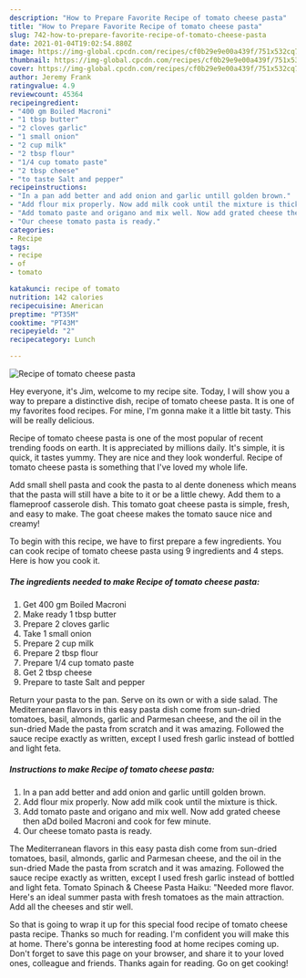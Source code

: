 ```yaml
---
description: "How to Prepare Favorite Recipe of tomato cheese pasta"
title: "How to Prepare Favorite Recipe of tomato cheese pasta"
slug: 742-how-to-prepare-favorite-recipe-of-tomato-cheese-pasta
date: 2021-01-04T19:02:54.880Z
image: https://img-global.cpcdn.com/recipes/cf0b29e9e00a439f/751x532cq70/recipe-of-tomato-cheese-pasta-recipe-main-photo.jpg
thumbnail: https://img-global.cpcdn.com/recipes/cf0b29e9e00a439f/751x532cq70/recipe-of-tomato-cheese-pasta-recipe-main-photo.jpg
cover: https://img-global.cpcdn.com/recipes/cf0b29e9e00a439f/751x532cq70/recipe-of-tomato-cheese-pasta-recipe-main-photo.jpg
author: Jeremy Frank
ratingvalue: 4.9
reviewcount: 45364
recipeingredient:
- "400 gm Boiled Macroni"
- "1 tbsp butter"
- "2 cloves garlic"
- "1 small onion"
- "2 cup milk"
- "2 tbsp flour"
- "1/4 cup tomato paste"
- "2 tbsp cheese"
- "to taste Salt and pepper"
recipeinstructions:
- "In a pan add better and add onion and garlic untill golden brown."
- "Add flour mix properly. Now add milk cook until the mixture is thick."
- "Add tomato paste and origano and mix well. Now add grated cheese then aDd boiled Macroni and cook for few minute."
- "Our cheese tomato pasta is ready."
categories:
- Recipe
tags:
- recipe
- of
- tomato

katakunci: recipe of tomato 
nutrition: 142 calories
recipecuisine: American
preptime: "PT35M"
cooktime: "PT43M"
recipeyield: "2"
recipecategory: Lunch

---
```



![Recipe of tomato cheese pasta](https://img-global.cpcdn.com/recipes/cf0b29e9e00a439f/751x532cq70/recipe-of-tomato-cheese-pasta-recipe-main-photo.jpg)

Hey everyone, it's Jim, welcome to my recipe site. Today, I will show you a way to prepare a distinctive dish, recipe of tomato cheese pasta. It is one of my favorites food recipes. For mine, I'm gonna make it a little bit tasty. This will be really delicious.

Recipe of tomato cheese pasta is one of the most popular of recent trending foods on earth. It is appreciated by millions daily. It's simple, it is quick, it tastes yummy. They are nice and they look wonderful. Recipe of tomato cheese pasta is something that I've loved my whole life.

Add small shell pasta and cook the pasta to al dente doneness which means that the pasta will still have a bite to it or be a little chewy. Add them to a flameproof casserole dish. This tomato goat cheese pasta is simple, fresh, and easy to make. The goat cheese makes the tomato sauce nice and creamy!


To begin with this recipe, we have to first prepare a few ingredients. You can cook recipe of tomato cheese pasta using 9 ingredients and 4 steps. Here is how you cook it.

<!--inarticleads1-->

##### The ingredients needed to make Recipe of tomato cheese pasta:

1. Get 400 gm Boiled Macroni
1. Make ready 1 tbsp butter
1. Prepare 2 cloves garlic
1. Take 1 small onion
1. Prepare 2 cup milk
1. Prepare 2 tbsp flour
1. Prepare 1/4 cup tomato paste
1. Get 2 tbsp cheese
1. Prepare to taste Salt and pepper


Return your pasta to the pan. Serve on its own or with a side salad. The Mediterranean flavors in this easy pasta dish come from sun-dried tomatoes, basil, almonds, garlic and Parmesan cheese, and the oil in the sun-dried Made the pasta from scratch and it was amazing. Followed the sauce recipe exactly as written, except I used fresh garlic instead of bottled and light feta. 

<!--inarticleads2-->

##### Instructions to make Recipe of tomato cheese pasta:

1. In a pan add better and add onion and garlic untill golden brown.
1. Add flour mix properly. Now add milk cook until the mixture is thick.
1. Add tomato paste and origano and mix well. Now add grated cheese then aDd boiled Macroni and cook for few minute.
1. Our cheese tomato pasta is ready.


The Mediterranean flavors in this easy pasta dish come from sun-dried tomatoes, basil, almonds, garlic and Parmesan cheese, and the oil in the sun-dried Made the pasta from scratch and it was amazing. Followed the sauce recipe exactly as written, except I used fresh garlic instead of bottled and light feta. Tomato Spinach &amp; Cheese Pasta Haiku: &#34;Needed more flavor. Here&#39;s an ideal summer pasta with fresh tomatoes as the main attraction. Add all the cheeses and stir well. 

So that is going to wrap it up for this special food recipe of tomato cheese pasta recipe. Thanks so much for reading. I'm confident you will make this at home. There's gonna be interesting food at home recipes coming up. Don't forget to save this page on your browser, and share it to your loved ones, colleague and friends. Thanks again for reading. Go on get cooking!
